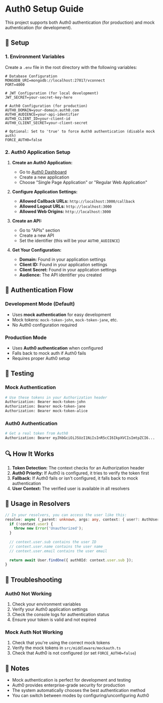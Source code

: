 # Auth0 Setup Guide

This project supports both Auth0 authentication (for production) and mock authentication (for development).

## 🔧 Setup

### 1. Environment Variables

Create a `.env` file in the root directory with the following variables:

```env
# Database Configuration
MONGODB_URI=mongodb://localhost:27017/vconnect
PORT=4000

# JWT Configuration (for local development)
JWT_SECRET=your-secret-key-here

# Auth0 Configuration (for production)
AUTH0_DOMAIN=your-domain.auth0.com
AUTH0_AUDIENCE=your-api-identifier
AUTH0_CLIENT_ID=your-client-id
AUTH0_CLIENT_SECRET=your-client-secret

# Optional: Set to 'true' to force Auth0 authentication (disable mock auth)
FORCE_AUTH0=false
```

### 2. Auth0 Application Setup

1. **Create an Auth0 Application:**
   - Go to [Auth0 Dashboard](https://manage.auth0.com/)
   - Create a new application
   - Choose "Single Page Application" or "Regular Web Application"

2. **Configure Application Settings:**
   - **Allowed Callback URLs:** `http://localhost:3000/callback`
   - **Allowed Logout URLs:** `http://localhost:3000`
   - **Allowed Web Origins:** `http://localhost:3000`

3. **Create an API:**
   - Go to "APIs" section
   - Create a new API
   - Set the identifier (this will be your `AUTH0_AUDIENCE`)

4. **Get Your Configuration:**
   - **Domain:** Found in your application settings
   - **Client ID:** Found in your application settings
   - **Client Secret:** Found in your application settings
   - **Audience:** The API identifier you created

## 🔄 Authentication Flow

### Development Mode (Default)
- Uses **mock authentication** for easy development
- Mock tokens: `mock-token-john`, `mock-token-jane`, etc.
- No Auth0 configuration required

### Production Mode
- Uses **Auth0 authentication** when configured
- Falls back to mock auth if Auth0 fails
- Requires proper Auth0 setup

## 🧪 Testing

### Mock Authentication
```bash
# Use these tokens in your Authorization header
Authorization: Bearer mock-token-john
Authorization: Bearer mock-token-jane
Authorization: Bearer mock-token-alice
```

### Auth0 Authentication
```bash
# Get a real token from Auth0
Authorization: Bearer eyJhbGciOiJSUzI1NiIsInR5cCI6IkpXVCIsImtpZCI6...
```

## 🔍 How It Works

1. **Token Detection:** The context checks for an Authorization header
2. **Auth0 Priority:** If Auth0 is configured, it tries to verify the token first
3. **Fallback:** If Auth0 fails or isn't configured, it falls back to mock authentication
4. **User Context:** The verified user is available in all resolvers

## 🚀 Usage in Resolvers

```typescript
// In your resolvers, you can access the user like this:
resolve: async (_parent: unknown, args: any, context: { user?: AuthUser }) => {
  if (!context.user) {
    throw new Error('Unauthorized');
  }
  
  // context.user.sub contains the user ID
  // context.user.name contains the user name
  // context.user.email contains the user email
  
  return await User.findOne({ auth0Id: context.user.sub });
}
```

## 🔧 Troubleshooting

### Auth0 Not Working
1. Check your environment variables
2. Verify your Auth0 application settings
3. Check the console logs for authentication status
4. Ensure your token is valid and not expired

### Mock Auth Not Working
1. Check that you're using the correct mock tokens
2. Verify the mock tokens in `src/middleware/mockauth.ts`
3. Check that Auth0 is not configured (or set `FORCE_AUTH0=false`)

## 📝 Notes

- Mock authentication is perfect for development and testing
- Auth0 provides enterprise-grade security for production
- The system automatically chooses the best authentication method
- You can switch between modes by configuring/unconfiguring Auth0 